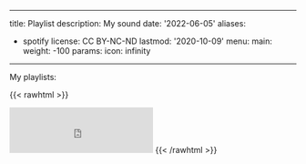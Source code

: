 
---
title: Playlist
description: My sound
date: '2022-06-05'
aliases:
  - spotify
license: CC BY-NC-ND
lastmod: '2020-10-09'
menu:
    main: 
        weight: -100
        params:
            icon: infinity
---


My playlists:

{{< rawhtml >}}
<iframe src="https://open.spotify.com/embed/playlist/3n7jBbNfW0cAe8uTWsQ6At?utm_source=generator"         width="50%" height="80" frameBorder="0" allowfullscreen="" allow="autoplay; clipboard-write; encrypted-media; fullscreen; picture-in-picture"></iframe>
{{< /rawhtml >}}




